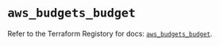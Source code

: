 # `aws_budgets_budget`

Refer to the Terraform Registory for docs: [`aws_budgets_budget`](https://registry.terraform.io/providers/hashicorp/aws/5.6.1/docs/resources/budgets_budget).
